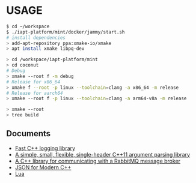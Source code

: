 # USAGE

```bash
$ cd ~/workspace
$ ./iapt-platform/mint/docker/jammy/start.sh
# install dependencies
> add-apt-repository ppa:xmake-io/xmake
> apt install xmake libpq-dev

> cd /workspace/iapt-platform/mint
> cd coconut
# Debug
> xmake --root f -m debug
# Release for x86_64
> xmake f --root -p linux --toolchain=clang -a x86_64 -m release
# Release for aarch64
> xmake --root f -p linux --toolchain=clang -a arm64-v8a -m release

> xmake --root
> tree build
```

## Documents

- [Fast C++ logging library](https://github.com/gabime/spdlog)
- [A simple, small, flexible, single-header C++11 argument parsing library](https://github.com/Taywee/args)
- [A C++ library for communicating with a RabbitMQ message broker](https://github.com/CopernicaMarketingSoftware/AMQP-CPP)
- [JSON for Modern C++](https://github.com/nlohmann/json)
- [Lua](https://www.lua.org/manual/)
